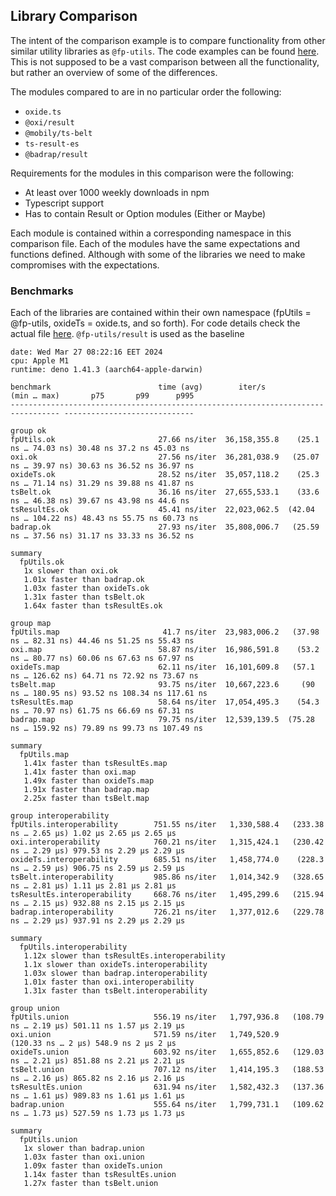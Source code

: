 ## Library Comparison

The intent of the comparison example is to compare functionality from other
similar utility libraries as `@fp-utils`. The code examples can be found
[here](/examples/fp_utils_comparison.ts). This is not supposed to be a vast
comparison between all the functionality, but rather an overview of some of the
differences.

The modules compared to are in no particular order the following:

- `oxide.ts`
- `@oxi/result`
- `@mobily/ts-belt`
- `ts-result-es`
- `@badrap/result`

Requirements for the modules in this comparison were the following:

- At least over 1000 weekly downloads in npm
- Typescript support
- Has to contain Result or Option modules (Either or Maybe)

Each module is contained within a corresponding namespace in this comparison
file. Each of the modules have the same expectations and functions defined.
Although with some of the libraries we need to make compromises with the
expectations.

### Benchmarks

Each of the libraries are contained within their own namespace (fpUtils =
@fp-utils, oxideTs = oxide.ts, and so forth). For code details check the actual
file [here](/examples/fp_utils_comparison.ts). `@fp-utils/result` is used as the
baseline

```
date: Wed Mar 27 08:22:16 EET 2024
cpu: Apple M1
runtime: deno 1.41.3 (aarch64-apple-darwin)

benchmark                        time (avg)        iter/s             (min … max)       p75       p99      p995
--------------------------------------------------------------------------------- -----------------------------

group ok
fpUtils.ok                       27.66 ns/iter  36,158,355.8    (25.1 ns … 74.03 ns) 30.48 ns 37.2 ns 45.03 ns
oxi.ok                           27.56 ns/iter  36,281,038.9   (25.07 ns … 39.97 ns) 30.63 ns 36.52 ns 36.97 ns
oxideTs.ok                       28.52 ns/iter  35,057,118.2    (25.3 ns … 71.14 ns) 31.29 ns 39.88 ns 41.87 ns
tsBelt.ok                        36.16 ns/iter  27,655,533.1    (33.6 ns … 46.38 ns) 39.67 ns 43.98 ns 44.6 ns
tsResultEs.ok                    45.41 ns/iter  22,023,062.5  (42.04 ns … 104.22 ns) 48.43 ns 55.75 ns 60.73 ns
badrap.ok                        27.93 ns/iter  35,808,006.7   (25.59 ns … 37.56 ns) 31.17 ns 33.33 ns 36.52 ns

summary
  fpUtils.ok
   1x slower than oxi.ok
   1.01x faster than badrap.ok
   1.03x faster than oxideTs.ok
   1.31x faster than tsBelt.ok
   1.64x faster than tsResultEs.ok

group map
fpUtils.map                       41.7 ns/iter  23,983,006.2   (37.98 ns … 82.31 ns) 44.46 ns 51.25 ns 55.43 ns
oxi.map                          58.87 ns/iter  16,986,591.8    (53.2 ns … 80.77 ns) 60.06 ns 67.63 ns 67.97 ns
oxideTs.map                      62.11 ns/iter  16,101,609.8   (57.1 ns … 126.62 ns) 64.71 ns 72.92 ns 73.67 ns
tsBelt.map                       93.75 ns/iter  10,667,223.6     (90 ns … 180.95 ns) 93.52 ns 108.34 ns 117.61 ns
tsResultEs.map                   58.64 ns/iter  17,054,495.3    (54.3 ns … 70.97 ns) 61.75 ns 66.69 ns 67.31 ns
badrap.map                       79.75 ns/iter  12,539,139.5  (75.28 ns … 159.92 ns) 79.89 ns 99.73 ns 107.49 ns

summary
  fpUtils.map
   1.41x faster than tsResultEs.map
   1.41x faster than oxi.map
   1.49x faster than oxideTs.map
   1.91x faster than badrap.map
   2.25x faster than tsBelt.map

group interoperability
fpUtils.interoperability        751.55 ns/iter   1,330,588.4   (233.38 ns … 2.65 µs) 1.02 µs 2.65 µs 2.65 µs
oxi.interoperability            760.21 ns/iter   1,315,424.1   (230.42 ns … 2.29 µs) 979.53 ns 2.29 µs 2.29 µs
oxideTs.interoperability        685.51 ns/iter   1,458,774.0    (228.3 ns … 2.59 µs) 906.75 ns 2.59 µs 2.59 µs
tsBelt.interoperability         985.86 ns/iter   1,014,342.9   (328.65 ns … 2.81 µs) 1.11 µs 2.81 µs 2.81 µs
tsResultEs.interoperability     668.76 ns/iter   1,495,299.6   (215.94 ns … 2.15 µs) 932.88 ns 2.15 µs 2.15 µs
badrap.interoperability         726.21 ns/iter   1,377,012.6   (229.78 ns … 2.29 µs) 937.91 ns 2.29 µs 2.29 µs

summary
  fpUtils.interoperability
   1.12x slower than tsResultEs.interoperability
   1.1x slower than oxideTs.interoperability
   1.03x slower than badrap.interoperability
   1.01x faster than oxi.interoperability
   1.31x faster than tsBelt.interoperability

group union
fpUtils.union                   556.19 ns/iter   1,797,936.8   (108.79 ns … 2.19 µs) 501.11 ns 1.57 µs 2.19 µs
oxi.union                       571.59 ns/iter   1,749,520.9      (120.33 ns … 2 µs) 548.9 ns 2 µs 2 µs
oxideTs.union                   603.92 ns/iter   1,655,852.6   (129.03 ns … 2.21 µs) 851.88 ns 2.21 µs 2.21 µs
tsBelt.union                    707.12 ns/iter   1,414,195.3   (188.53 ns … 2.16 µs) 865.82 ns 2.16 µs 2.16 µs
tsResultEs.union                631.94 ns/iter   1,582,432.3   (137.36 ns … 1.61 µs) 989.83 ns 1.61 µs 1.61 µs
badrap.union                    555.64 ns/iter   1,799,731.1   (109.62 ns … 1.73 µs) 527.59 ns 1.73 µs 1.73 µs

summary
  fpUtils.union
   1x slower than badrap.union
   1.03x faster than oxi.union
   1.09x faster than oxideTs.union
   1.14x faster than tsResultEs.union
   1.27x faster than tsBelt.union
```
